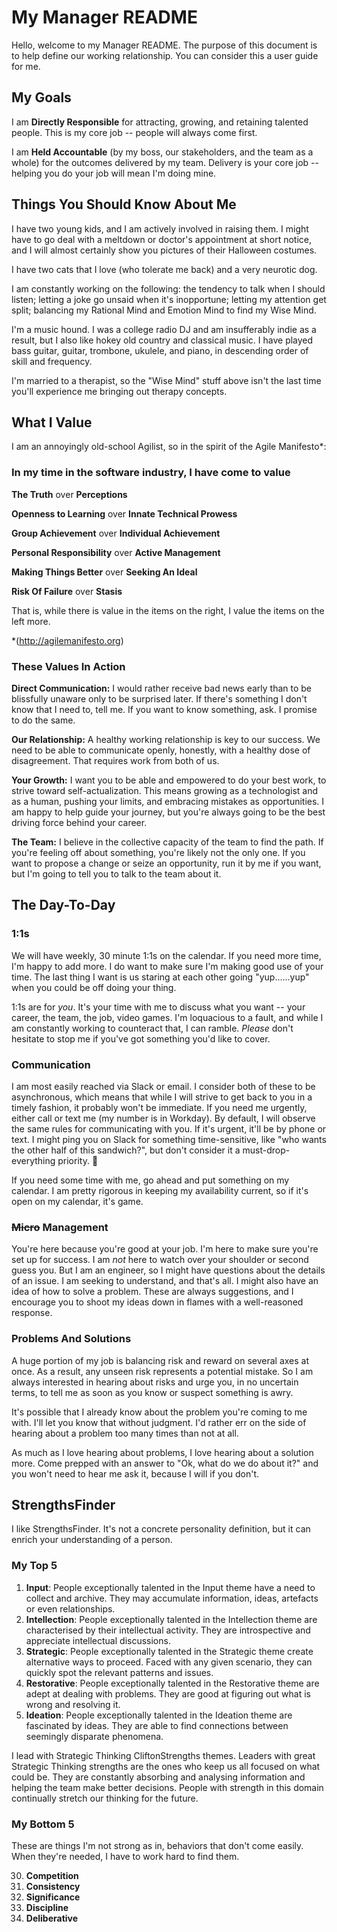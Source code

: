 # My Manager README

Hello, welcome to my Manager README. The purpose of this document is to help define our working relationship. You can consider this a user guide for me.

## My Goals

I am **Directly Responsible** for attracting, growing, and retaining talented people. This is my core job -- people will always come first.

I am **Held Accountable** (by my boss, our stakeholders, and the team as a whole) for the outcomes delivered by my team. Delivery is your core job -- helping you do your job will mean I'm doing mine.

## Things You Should Know About Me
I have two young kids, and I am actively involved in raising them. I might have to go deal with a meltdown or doctor's appointment at short notice, and I will almost certainly show you pictures of their Halloween costumes.

I have two cats that I love (who tolerate me back) and a very neurotic dog.

I am constantly working on the following: the tendency to talk when I should listen; letting a joke go unsaid when it's inopportune; letting my attention get split; balancing my Rational Mind and Emotion Mind to find my Wise Mind.

I'm a music hound. I was a college radio DJ and am insufferably indie as a result, but I also like hokey old country and classical music. I have played bass guitar, guitar, trombone, ukulele, and piano, in descending order of skill and frequency.

I'm married to a therapist, so the "Wise Mind" stuff above isn't the last time you'll experience me bringing out therapy concepts.

## What I Value
I am an annoyingly old-school Agilist, so in the spirit of the Agile Manifesto*:

### In my time in the software industry, I have come to value
**The Truth** over **Perceptions**

**Openness to Learning** over **Innate Technical Prowess**

**Group Achievement** over **Individual Achievement**

**Personal Responsibility** over **Active Management**

**Making Things Better** over **Seeking An Ideal**

**Risk Of Failure** over **Stasis**

That is, while there is value in the items on the right, I value the items on the left more.

*(http://agilemanifesto.org)

### These Values In Action  
**Direct Communication:** I would rather receive bad news early than to be blissfully unaware only to be surprised later. If there's something I don't know that I need to, tell me. If you want to know something, ask. I promise to do the same.

**Our Relationship:** A healthy working relationship is key to our success. We need to be able to communicate openly, honestly, with a healthy dose of disagreement. That requires work from both of us.

**Your Growth:** I want you to be able and empowered to do your best work, to strive toward self-actualization. This means growing as a technologist and as a human, pushing your limits, and embracing mistakes as opportunities. I am happy to help guide your journey, but you're always going to be the best driving force behind your career.

**The Team:** I believe in the collective capacity of the team to find the path. If you're feeling off about something, you're likely not the only one. If you want to propose a change or seize an opportunity, run it by me if you want, but I'm going to tell you to talk to the team about it.

## The Day-To-Day
### 1:1s
We will have weekly, 30 minute 1:1s on the calendar. If you need more time, I'm happy to add more. I do want to make sure I'm making good use of your time. The last thing I want is us staring at each other going "yup......yup" when you could be off doing your thing.

1:1s are for *you*. It's your time with me to discuss what you want -- your career, the team, the job, video games. I'm loquacious to a fault, and while I am constantly working to counteract that, I can ramble. *Please* don't hesitate to stop me if you've got something you'd like to cover.

### Communication
I am most easily reached via Slack or email. I consider both of these to be asynchronous, which means that while I will strive to get back to you in a timely fashion, it probably won't be immediate. If you need me urgently, either call or text me (my number is in Workday). By default, I will observe the same rules for communicating with you. If it's urgent, it'll be by phone or text. I might ping you on Slack for something time-sensitive, like "who wants the other half of this sandwich?", but don't consider it a must-drop-everything priority. 🥪

If you need some time with me, go ahead and put something on my calendar. I am pretty rigorous in keeping my availability current, so if it's open on my calendar, it's game.

### ~~Micro~~ Management
You're here because you're good at your job. I'm here to make sure you're set up for success. I am _not_ here to watch over your shoulder or second guess you. But I am an engineer, so I might have questions about the details of an issue. I am seeking to understand, and that's all. I might also have an idea of how to solve a problem. These are always suggestions, and I encourage you to shoot my ideas down in flames with a well-reasoned response.

### Problems And Solutions
A huge portion of my job is balancing risk and reward on several axes at once. As a result, any unseen risk represents a potential mistake. So I am always interested in hearing about risks and urge you, in no uncertain terms, to tell me as soon as you know or suspect something is awry.

It's possible that I already know about the problem you're coming to me with. I'll let you know that without judgment. I'd rather err on the side of hearing about a problem too many times than not at all.

As much as I love hearing about problems, I love hearing about a solution more. Come prepped with an answer to "Ok, what do we do about it?" and you won't need to hear me ask it, because I will if you don't. 

## StrengthsFinder

I like StrengthsFinder. It's not a concrete personality definition, but it can enrich your understanding of a person.

### My Top 5
1. **Input**: People exceptionally talented in the Input theme have a need to collect and archive. They may accumulate information, ideas, artefacts or even relationships.
1. **Intellection**: People exceptionally talented in the Intellection theme are characterised by their intellectual activity. They are introspective and appreciate intellectual discussions.
1. **Strategic**: People exceptionally talented in the Strategic theme create alternative ways to proceed. Faced with any given scenario, they can quickly spot the relevant patterns and issues.
1. **Restorative**: People exceptionally talented in the Restorative theme are adept at dealing with problems. They are good at figuring out what is wrong and resolving it.
1. **Ideation**: People exceptionally talented in the Ideation theme are fascinated by ideas. They are able to find connections between seemingly disparate phenomena.

I lead with Strategic Thinking CliftonStrengths themes. Leaders with great Strategic Thinking strengths are the ones who keep us all focused on what could be. They are constantly absorbing and analysing information and helping the team make better decisions. People with strength in this domain continually stretch our thinking for the future.

### My Bottom 5
These are things I'm not strong as in, behaviors that don't come easily. When they're needed, I have to work hard to find them.

30. **Competition**
31. **Consistency**
32. **Significance**
33. **Discipline**
34. **Deliberative**
